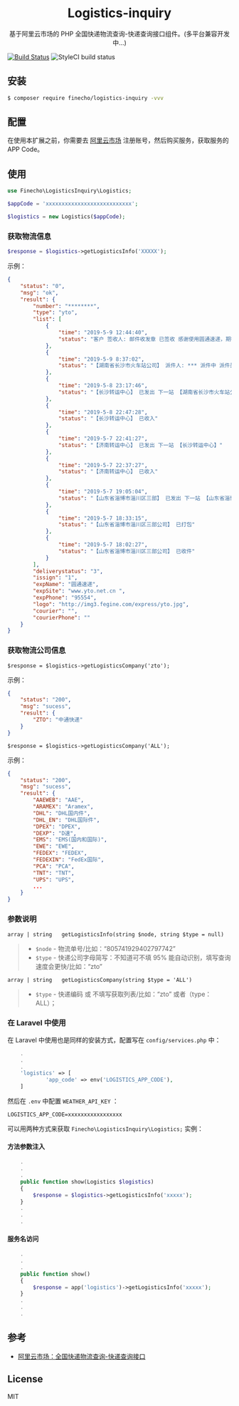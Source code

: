 
<h1 align="center">Logistics-inquiry</h1>

<p align="center">基于阿里云市场的 PHP 全国快递物流查询-快递查询接口组件。(多平台兼容开发中...)</p>

[![Build Status](https://travis-ci.org/finecho/logistics-inquiry.svg?branch=master)](https://travis-ci.org/finecho/logistics-inquiry)
![StyleCI build status](https://github.styleci.io/repos/185047335/shield) 

## 安装

```sh
$ composer require finecho/logistics-inquiry -vvv
```

## 配置

在使用本扩展之前，你需要去 [阿里云市场](https://homenew.console.aliyun.com/) 注册账号，然后购买服务，获取服务的 APP Code。


## 使用

```php
use Finecho\LogisticsInquiry\Logistics;

$appCode = 'xxxxxxxxxxxxxxxxxxxxxxxxxxx';

$logistics = new Logistics($appCode);
```

###  获取物流信息

```php
$response = $logistics->getLogisticsInfo('XXXXX');
```
示例：

```json
{
    "status": "0",
    "msg": "ok",
    "result": {
        "number": "********",
        "type": "yto",
        "list": [
            {
                "time": "2019-5-9 12:44:40",
                "status": "客户 签收人: 邮件收发章 已签收 感谢使用圆通速递，期待再次为您服务"
            },
            {
                "time": "2019-5-9 8:37:02",
                "status": "【湖南省长沙市火车站公司】 派件人: *** 派件中 派件员电话 ********"
            },
            {
                "time": "2019-5-8 23:17:46",
                "status": "【长沙转运中心】 已发出 下一站 【湖南省长沙市火车站公司】"
            },
            {
                "time": "2019-5-8 22:47:28",
                "status": "【长沙转运中心】 已收入"
            },
            {
                "time": "2019-5-7 22:41:27",
                "status": "【济南转运中心】 已发出 下一站 【长沙转运中心】"
            },
            {
                "time": "2019-5-7 22:37:27",
                "status": "【济南转运中心】 已收入"
            },
            {
                "time": "2019-5-7 19:05:04",
                "status": "【山东省淄博市淄川区三部】 已发出 下一站 【山东省淄博市公司】"
            },
            {
                "time": "2019-5-7 18:33:15",
                "status": "【山东省淄博市淄川区三部公司】 已打包"
            },
            {
                "time": "2019-5-7 18:02:27",
                "status": "【山东省淄博市淄川区三部公司】 已收件"
            }
        ],
        "deliverystatus": "3",
        "issign": "1",
        "expName": "圆通速递",
        "expSite": "www.yto.net.cn ",
        "expPhone": "95554",
        "logo": "http://img3.fegine.com/express/yto.jpg",
        "courier": "",
        "courierPhone": ""
    }
}
```

### 获取物流公司信息

```
$response = $logistics->getLogisticsCompany('zto');
```
示例：

```json
{
    "status": "200",
    "msg": "sucess",
    "result": {
        "ZTO": "中通快递"
    }
}
```

```
$response = $logistics->getLogisticsCompany('ALL');
```
示例：

```json
{
    "status": "200",
    "msg": "sucess",
    "result": {
        "AAEWEB": "AAE",
        "ARAMEX": "Aramex",
        "DHL": "DHL国内件",
        "DHL_EN": "DHL国际件",
        "DPEX": "DPEX",
        "DEXP": "D速",
        "EMS": "EMS(国内和国际)",
        "EWE": "EWE",
        "FEDEX": "FEDEX",
        "FEDEXIN": "FedEx国际",
        "PCA": "PCA",
        "TNT": "TNT",
        "UPS": "UPS",
        ...
    }
}
```

### 参数说明

```
array | string   getLogisticsInfo(string $node, string $type = null)
```

> - `$node` - 物流单号/比如：“805741929402797742”
> - `$type` - 快递公司字母简写：不知道可不填 95% 能自动识别，填写查询速度会更快/比如：“zto”

```
array | string   getLogisticsCompany(string $type = 'ALL')
```

> - `$type` - 快递编码 或 不填写获取列表/比如：“zto” 或者（type：ALL）；


### 在 Laravel 中使用

在 Laravel 中使用也是同样的安装方式，配置写在 `config/services.php` 中：

```php
    .
    .
    .
    'logistics' => [
            'app_code' => env('LOGISTICS_APP_CODE'),
    ]
```

然后在 `.env` 中配置 `WEATHER_API_KEY` ：

```env
LOGISTICS_APP_CODE=xxxxxxxxxxxxxxxxx
```

可以用两种方式来获取 `Finecho\LogisticsInquiry\Logistics;` 实例：

#### 方法参数注入

```php
    .
    .
    .
    public function show(Logistics $logistics) 
    {
        $response = $logistics->getLogisticsInfo('xxxxx');
    }
    .
    .
    .
```

#### 服务名访问

```php
    .
    .
    .
    public function show() 
    {
        $response = app('logistics')->getLogisticsInfo('xxxxx');
    }
    .
    .
    .

```

## 参考

- [阿里云市场：全国快递物流查询-快递查询接口](https://market.aliyun.com/products/56928004/cmapi021863.html?spm=5176.2020520132.101.2.7cd87218IbLYU3#sku=yuncode1586300000)

## License

MIT
